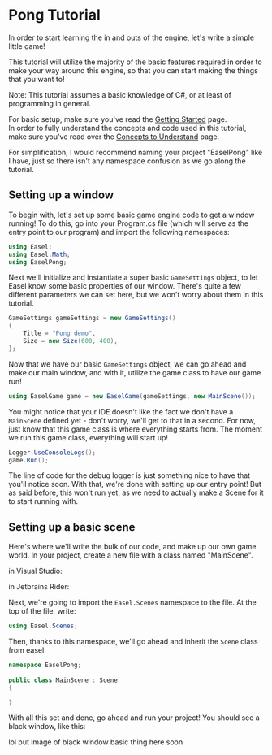 # Pong Tutorial
In order to start learning the in and outs of the engine, let's write a simple little game!

This tutorial will utilize the majority of the basic features required in order to make your way around this engine, so that you can start making the things that you want to!

Note: This tutorial assumes a basic knowledge of C#, or at least of programming in general. 

For basic setup, make sure you've read the [Getting Started]() page.  
In order to fully understand the concepts and code used in this tutorial, make sure you've read over the [Concepts to Understand]() page.

For simplification, I would recommend naming your project "EaselPong" like I have, just so there isn't any namespace confusion as we go along the tutorial.

## Setting up a window

To begin with, let's set up some basic game engine code to get a window running! To do this, go into your Program.cs file (which will serve as the entry point to our program) and import the following namespaces:
```cs
using Easel;  
using Easel.Math;  
using EaselPong;
```
Next we'll initialize and instantiate a super basic ``GameSettings`` object, to let Easel know some basic properties of our window. There's quite a few different parameters we can set here, but we won't worry about them in this tutorial.
```cs
GameSettings gameSettings = new GameSettings()  
{  
    Title = "Pong demo",  
    Size = new Size(600, 400),  
};
```
Now that we have our basic ``GameSettings`` object, we can go ahead and make our main window, and with it, utilize the game class to have our game run! 
```cs
using EaselGame game = new EaselGame(gameSettings, new MainScene());
```
You might notice that your IDE doesn't like the fact we don't have a ``MainScene`` defined yet - don't worry, we'll get to that in a second. For now, just know that this game class is where everything starts from. The moment we run this game class, everything will start up!
```cs
Logger.UseConsoleLogs();
game.Run();
```
The line of code for the debug logger is just something nice to have that you'll notice soon. 
With that, we're done with setting up our entry point! But as said before, this won't run yet, as we need to actually make a Scene for it to start running with.

## Setting up a basic scene
Here's where we'll write the bulk of our code, and make up our own game world.
In your project, create a new file with a class named "MainScene". 

in Visual Studio:

in Jetbrains Rider:

Next, we're going to import the ``Easel.Scenes`` namespace to the file. At the top of the file, write:
```cs
using Easel.Scenes;
```
Then, thanks to this namespace, we'll go ahead and inherit the ``Scene`` class from easel.
```cs
namespace EaselPong;  
  
public class MainScene : Scene  
{  

}
  ```
  
With all this set and done, go ahead and run your project!
You should see a black window, like this:

lol put image of black window basic thing here soon
